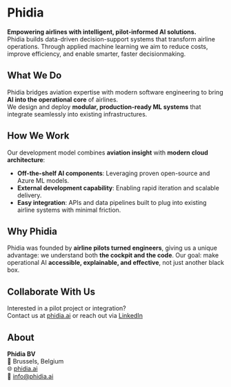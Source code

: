 # Phidia

**Empowering airlines with intelligent, pilot-informed AI solutions.**  
Phidia builds data-driven decision-support systems that transform airline operations.
Through applied machine learning we aim to reduce costs, improve efficiency, and enable smarter, faster decisionmaking.

## What We Do

Phidia bridges aviation expertise with modern software engineering to bring **AI into the operational core** of airlines.  
We design and deploy **modular, production-ready ML systems** that integrate seamlessly into existing infrastructures.

## How We Work

Our development model combines **aviation insight** with **modern cloud architecture**:

- **Off-the-shelf AI components**: Leveraging proven open-source and Azure ML models.  
- **External development capability**: Enabling rapid iteration and scalable delivery.  
- **Easy integration**: APIs and data pipelines built to plug into existing airline systems with minimal friction.

## Why Phidia

Phidia was founded by **airline pilots turned engineers**, giving us a unique advantage: we understand both **the cockpit and the code**.
Our goal: make operational AI **accessible, explainable, and effective**, not just another black box.

## Collaborate With Us

Interested in a pilot project or integration?  
Contact us at [phidia.ai](https://phidia.ai) or reach out via [LinkedIn](https://www.linkedin.com/company/phidia)

## About

**Phidia BV**  
📍 Brussels, Belgium  
🌐 [phidia.ai](https://phidia.ai)  
📧 info@phidia.ai
